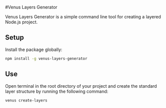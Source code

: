 #Venus Layers Generator

Venus Layers Generator is a simple command line tool for creating a layered Node.js project.

## Setup

Install the package globally:

```bash
npm install -g venus-layers-generator
```

## Use

Open terminal in the root directory of your project and create the standard layer structure by running the following command:

```bash
venus create-layers
```